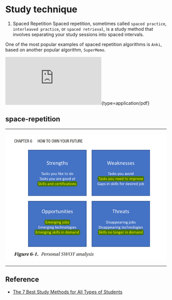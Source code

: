 # Study technique

1. Spaced Repetition
   Spaced repetition, sometimes called `spaced practice`, `interleaved practice`, or `spaced retrieval`, is a study method that involves separating your study sessions into spaced intervals.

One of the most popular examples of spaced repetition algorithms is `Anki`, based on another popular algorithm, `SuperMemo`.

![Book](https://github.com/ffisk/books/blob/master/building-web-apps-for-everyone.pdf){type=application/pdf}

## space-repetition

---

![personal swot analysis](../assets/swot-analysis.png)

---

## Reference

- [The 7 Best Study Methods for All Types of Students](https://e-student.org/best-study-methods/)
